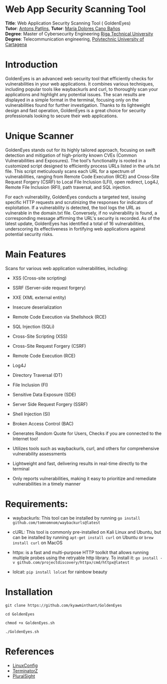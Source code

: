 # Web App Security Scanning Tool
**Title**: Web Application Security Scanning Tool ( GoldenEyes) <br>
**Tutor**: [Antons Patļins](https://ortus.rtu.lv/science/en/experts/5551), **Tutor**: [María Dolores Cano Baños](https://personas.upct.es/en/profile/mdolores.cano) <br>
**Degree**: Master of Cybersecurity Engineering [Riga Technical University](https://www.rtu.lv/en) <br>
**Degree**: Telecommunication engineering, [Polytechnic University of Cartagena](https://www.upct.es/) 

# Introduction
GoldenEyes is an advanced web security tool that efficiently checks for vulnerabilities in your web applications. It combines various techniques, including popular tools like waybackurls and curl, to thoroughly scan your applications and highlight any potential issues. The scan results are displayed in a simple format in the terminal, focusing only on the vulnerabilities found for further investigation. Thanks to its lightweight design and fast operation, GoldenEyes is a great choice for security professionals looking to secure their web applications.

# Unique Scanner
GoldenEyes stands out for its highly tailored approach, focusing on swift detection and mitigation of high-priority known CVEs (Common Vulnerabilities and Exposures). The tool's functionality is rooted in a customized script designed to efficiently process URLs listed in the urls.txt file. This script meticulously scans each URL for a spectrum of vulnerabilities, ranging from Remote Code Execution (RCE) and Cross-Site Request Forgery (CSRF) to Local File Inclusion (LFI), open redirect, Log4J, Remote File Inclusion (RFI), path traversal, and SQL injection.

For each vulnerability, GoldenEyes conducts a targeted test, issuing specific HTTP requests and scrutinizing the responses for indicators of exploitation. If a vulnerability is detected, the tool logs the URL as vulnerable in the domain.txt file. Conversely, if no vulnerability is found, a corresponding message affirming the URL's security is recorded. As of the latest update, GoldenEyes has identified a total of 16 vulnerabilities, underscoring its effectiveness in fortifying web applications against potential security risks.

# Main Features
Scans for various web application vulnerabilities, including:

- XSS (Cross-site scripting)

- SSRF (Server-side request forgery)

- XXE (XML external entity)

- Insecure deserialization

- Remote Code Execution via Shellshock (RCE)

- SQL Injection (SQLi)

- Cross-Site Scripting (XSS)

- Cross-Site Request Forgery (CSRF)

- Remote Code Execution (RCE)

- Log4J

- Directory Traversal (DT)

- File Inclusion (FI)

- Sensitive Data Exposure (SDE)

- Server Side Request Forgery (SSRF)

- Shell Injection (SI)

- Broken Access Control (BAC)

- Generates Random Quote for Users, Checks if you are connected to the Internet too!

- Utilizes tools such as waybackurls, curl, and others for comprehensive vulnerability assessments

- Lightweight and fast, delivering results in real-time directly to the terminal

- Only reports vulnerabilities, making it easy to prioritize and remediate vulnerabilities in a timely manner

# Requirements:

- waybackurls: This tool can be installed by running `go install github.com/tomnomnom/waybackurls@latest`

- cURL: This tool is commonly pre-installed on Kali Linux and Ubuntu, but can be installed by running `apt-get install curl` on Ubuntu or `brew install curl` on MacOS

- httpx: is a fast and multi-purpose HTTP toolkit that allows running multiple probes using the retryable http library. To install it: `go install -v github.com/projectdiscovery/httpx/cmd/httpx@latest`

- lolcat: `pip install lolcat` for rainbow beauty
  
# Installation

`git clone https://github.com/kyawminthant/GoldenEyes`

`cd GoldenEyes`

`chmod +x GoldenEyes.sh`

`./GoldenEyes.sh`

# References
- [LinuxConfig](https://linuxconfig.org/bash-scripting-tutorial-for-beginners)
- [TerminatorZ](https://github.com/blackhatethicalhacking/TerminatorZ)
- [PluralSight](https://www.pluralsight.com/cloud-guru/labs/aws/write-an-automated-script-to-perform-a-vulnerability-scan-and-log-the-results)
